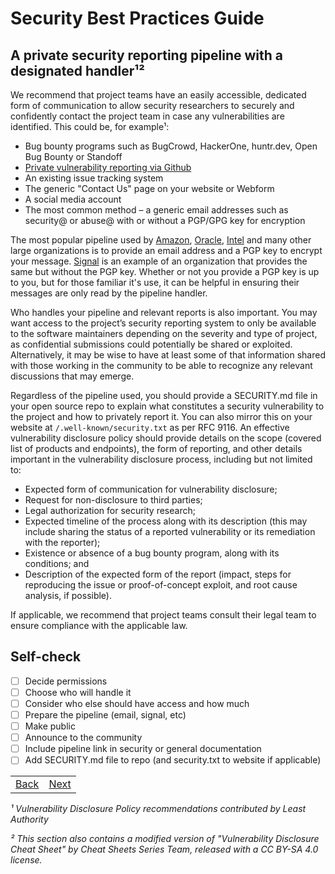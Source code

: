 # Security Best Practices Guide

## A private security reporting pipeline with a designated handler¹²

We recommend that project teams have an easily accessible, dedicated form of communication to allow security researchers to securely and confidently contact the project team in case any vulnerabilities are identified. This could be, for example¹:

* Bug bounty programs such as BugCrowd, HackerOne, huntr.dev, Open Bug Bounty or Standoff
* [Private vulnerability reporting via Github](https://docs.github.com/en/code-security/security-advisories/guidance-on-reporting-and-writing-information-about-vulnerabilities/privately-reporting-a-security-vulnerability)
* An existing issue tracking system
* The generic "Contact Us" page on your website or Webform
* A social media account
* The most common method – a generic email addresses such as security@ or abuse@ with or without a PGP/GPG key for encryption

The most popular pipeline used by [Amazon](https://aws.amazon.com/security/vulnerability-reporting/), [Oracle](https://www.oracle.com/corporate/security-practices/assurance/vulnerability/reporting.html), [Intel](https://www.intel.com/content/www/us/en/security/security-practices/vulnerability-management/reporting-vulnerability.html) and many other large organizations is to provide an email address and a PGP key to encrypt your message. [Signal](https://support.signal.org/hc/en-us/articles/360007320791-How-can-I-report-a-security-vulnerability) is an example of an organization that provides the same but without the PGP key. Whether or not you provide a PGP key is up to you, but for those familiar it's use, it can be helpful in ensuring their messages are only read by the pipeline handler.

Who handles your pipeline and relevant reports is also important. You may want access to the project’s security reporting system to only be available to the software maintainers depending on the severity and type of project, as confidential submissions could potentially be shared or exploited. Alternatively, it may be wise to have at least some of that information shared with those working in the community to be able to recognize any relevant discussions that may emerge.

Regardless of the pipeline used, you should provide a SECURITY.md file in your open source repo to explain what constitutes a security vulnerability to the project and how to privately report it. You can also mirror this on your website at `/.well-known/security.txt` as per RFC 9116. An effective vulnerability disclosure policy should provide details on the scope (covered list of products and endpoints), the form of reporting, and other details important in the vulnerability disclosure process, including but not limited to: 

* Expected form of communication for vulnerability disclosure;
* Request for non-disclosure to third parties;
* Legal authorization for security research;
* Expected timeline of the process along with its description (this may include sharing the status of a reported vulnerability or its remediation with the reporter);
* Existence or absence of a bug bounty program, along with its conditions; and
* Description of the expected form of the report (impact, steps for reproducing the issue or proof-of-concept exploit, and root cause analysis, if possible).

If applicable, we recommend that project teams consult their legal team to ensure compliance with the applicable law. 


## Self-check

- [ ] Decide permissions
- [ ] Choose who will handle it
- [ ] Consider who else should have access and how much
- [ ] Prepare the pipeline (email, signal, etc)
- [ ] Make public
- [ ] Announce to the community
- [ ] Include pipeline link in security or general documentation
- [ ] Add SECURITY.md file to repo (and security.txt to website if applicable)

|  |  |
| :---  | ---:  |
| [Back](./01-introduction.md)  | [Next](03-response.md)  |

*¹ Vulnerability Disclosure Policy recommendations contributed by Least Authority*

*² This section also contains a modified version of "Vulnerability Disclosure Cheat Sheet" by Cheat Sheets Series Team, released with a CC BY-SA 4.0 license.*

